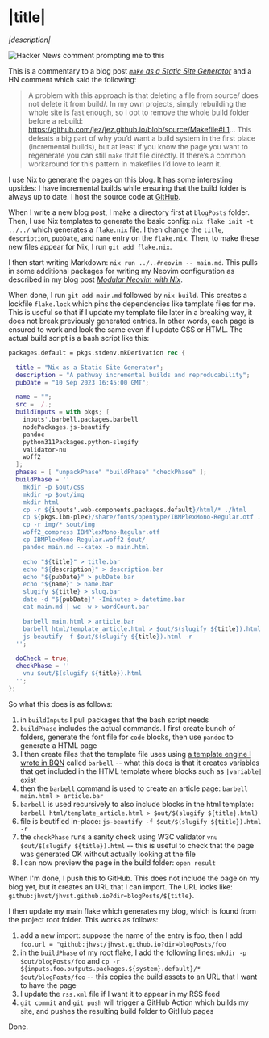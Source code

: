# |title|

_|description|_

![Hacker News comment prompting me to this](./img/hn.avif)

This is a commentary to a blog post _[`make` as a Static Site Generator](https://www.karl.berlin/static-site.html)_ and a HN comment which said the following:

> A problem with this approach is that deleting a file from source/ does not delete it from build/.
> In my own projects, simply rebuilding the whole site is fast enough, so I opt to remove the whole build folder before a rebuild:
> https://github.com/jez/jez.github.io/blob/source/Makefile#L1...
> This defeats a big part of why you’d want a build system in the first place (incremental builds), but at least if you know the page you want to regenerate you can still `make` that file directly.
> If there’s a common workaround for this pattern in makefiles I’d love to learn it.

I use Nix to generate the pages on this blog.
It has some interesting upsides: I have incremental builds while ensuring that the build folder is always up to date.
I host the source code at [GitHub](https://github.com/jhvst/jhvst.github.io).

When I write a new blog post, I make a directory first at `blogPosts` folder.
Then, I use Nix templates to generate the basic config: `nix flake init -t ../../` which generates a `flake.nix` file.
I then change the `title`, `description`, `pubDate`, and `name` entry on the `flake.nix`.
Then, to make these new files appear for Nix, I run `git add flake.nix`.

I then start writing Markdown: `nix run ../..#neovim -- main.md`.
This pulls in some additional packages for writing my Neovim configuration as described in my blog post _[Modular Neovim with Nix](https://juuso.dev/blogPosts/modular-neovim/modular-neovim-with-nix.html)_.

When done, I run `git add main.md` followed by `nix build`.
This creates a lockfile `flake.lock` which pins the dependencies like template files for me.
This is useful so that if I update my template file later in a breaking way, it does not break previously generated entries.
In other words, each page is ensured to work and look the same even if I update CSS or HTML.
The actual build script is a bash script like this:

```nix
packages.default = pkgs.stdenv.mkDerivation rec {

  title = "Nix as a Static Site Generator";
  description = "A pathway incremental builds and reproducability";
  pubDate = "10 Sep 2023 16:45:00 GMT";

  name = "";
  src = ./.;
  buildInputs = with pkgs; [
    inputs'.barbell.packages.barbell
    nodePackages.js-beautify
    pandoc
    python311Packages.python-slugify
    validator-nu
    woff2
  ];
  phases = [ "unpackPhase" "buildPhase" "checkPhase" ];
  buildPhase = ''
    mkdir -p $out/css
    mkdir -p $out/img
    mkdir html
    cp -r ${inputs'.web-components.packages.default}/html/* ./html
    cp ${pkgs.ibm-plex}/share/fonts/opentype/IBMPlexMono-Regular.otf .
    cp -r img/* $out/img
    woff2_compress IBMPlexMono-Regular.otf
    cp IBMPlexMono-Regular.woff2 $out/
    pandoc main.md --katex -o main.html

    echo "${title}" > title.bar
    echo "${description}" > description.bar
    echo "${pubDate}" > pubDate.bar
    echo "${name}" > name.bar
    slugify ${title} > slug.bar
    date -d "${pubDate}" -Iminutes > datetime.bar
    cat main.md | wc -w > wordCount.bar

    barbell main.html > article.bar
    barbell html/template_article.html > $out/$(slugify ${title}).html
    js-beautify -f $out/$(slugify ${title}).html -r
  '';

  doCheck = true;
  checkPhase = ''
    vnu $out/$(slugify ${title}).html
  '';
};
```

So what this does is as follows:

1. in `buildInputs` I pull packages that the bash script needs
2. `buildPhase` includes the actual commands. I first create bunch of folders, generate the font file for `code` blocks, then use `pandoc` to generate a HTML page
3. I then create files that the template file uses using [a template engine I wrote in BQN](https://juuso.dev/blogPosts/barbell/barbell.html) called `barbell` -- what this does is that it creates variables that get included in the HTML template where blocks such as `|variable|` exist
4. then the `barbell` command is used to create an article page: `barbell main.html > article.bar`
5. `barbell` is used recursively to also include blocks in the html template: `barbell html/template_article.html > $out/$(slugify ${title}.html)`
6. file is beutified in-place: `js-beautify -f $out/$(slugify ${title}).html -r`
7. the `checkPhase` runs a sanity check using W3C validator `vnu $out/$(slugify ${title}).html` -- this is useful to check that the page was generated OK without actually looking at the file
8. I can now preview the page in the build folder: `open result`

When I'm done, I push this to GitHub.
This does not include the page on my blog yet, but it creates an URL that I can import.
The URL looks like: `github:jhvst/jhvst.github.io?dir=blogPosts/${title}`.

I then update my main flake which generates my blog, which is found from the project root folder.
This works as follows:

1. add a new import: suppose the name of the entry is foo, then I add `foo.url = "github:jhvst/jhvst.github.io?dir=blogPosts/foo`
2. in the `buildPhase` of my root flake, I add the following lines: `mkdir -p $out/blogPosts/foo` and `cp -r ${inputs.foo.outputs.packages.${system}.default}/* $out/blogPosts/foo` -- this copies the build assets to an URL that I want to have the page
3. I update the `rss.xml` file if I want it to appear in my RSS feed
4. `git commit` and `git push` will trigger a GitHub Action which builds my site, and pushes the resulting build folder to GitHub pages

Done.

